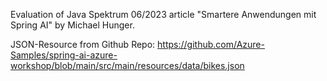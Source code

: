 Evaluation of Java Spektrum 06/2023 article "Smartere Anwendungen mit Spring AI" by Michael Hunger.

JSON-Resource from Github Repo:
https://github.com/Azure-Samples/spring-ai-azure-workshop/blob/main/src/main/resources/data/bikes.json